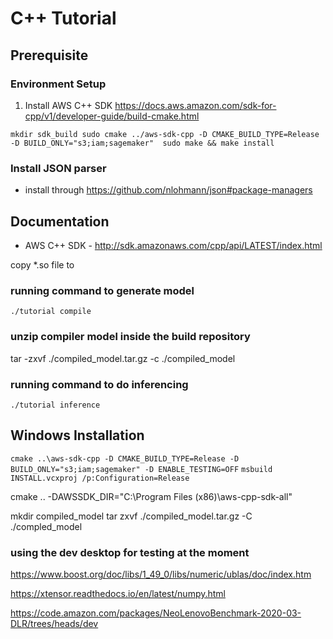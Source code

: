 
# C++ Tutorial

## Prerequisite

### Environment Setup

1. Install AWS C++ SDK https://docs.aws.amazon.com/sdk-for-cpp/v1/developer-guide/build-cmake.html

`
mkdir sdk_build
sudo cmake ../aws-sdk-cpp -D CMAKE_BUILD_TYPE=Release -D BUILD_ONLY="s3;iam;sagemaker" 
sudo make && make install
`

### Install JSON parser

* install through https://github.com/nlohmann/json#package-managers

## Documentation

* AWS C++ SDK - http://sdk.amazonaws.com/cpp/api/LATEST/index.html


copy *.so file to




### running command to generate model
`./tutorial compile`

### unzip compiler model inside the build repository
tar -zxvf ./compiled_model.tar.gz -c ./compiled_model

### running command to do inferencing
`./tutorial inference`


## Windows Installation

`cmake ..\aws-sdk-cpp -D CMAKE_BUILD_TYPE=Release -D BUILD_ONLY="s3;iam;sagemaker" -D ENABLE_TESTING=OFF`
`msbuild INSTALL.vcxproj /p:Configuration=Release`

cmake .. -DAWSSDK_DIR="C:\Program Files (x86)\aws-cpp-sdk-all"

mkdir compiled_model
tar zxvf ./compiled_model.tar.gz -C ./compled_model



### using the dev desktop for testing at the moment

<!-- image process alternative  -->
<!-- numpy alternative -->
https://www.boost.org/doc/libs/1_49_0/libs/numeric/ublas/doc/index.htm

https://xtensor.readthedocs.io/en/latest/numpy.html

https://code.amazon.com/packages/NeoLenovoBenchmark-2020-03-DLR/trees/heads/dev
